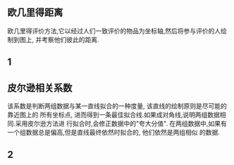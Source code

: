 欧几里得距离
------
欧几里得评价方法,它以经过人们一致评价的物品为坐标轴,然后将参与评价的人绘制到图上,
并考察他们彼此的距离.

## 1




皮尔逊相关系数
-------
该系数是判断两组数据与某一直线拟合的一种度量, 该直线的绘制原则是尽可能的靠近图上的
所有坐标点, 进而得到一条最佳拟合线.如果成对角线,说明两组数据相同.采用皮尔逊方法进
行拟合时,会修正数据中的"夸大分值". 
在两组数据中,如果有一个组数据总是偏高,但是直线最终依然时拟合的, 他们依然是两组相似
的数据.

## 2